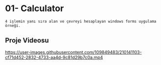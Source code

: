# 01- Calculator
    4 işlemin yanı sıra alan ve çevreyi hesaplayan windows forms uygulama örneği.
    
## Proje Videosu
https://user-images.githubusercontent.com/109849483/210141103-cf71d452-2832-4733-aa4d-9c81d29b7c0a.mp4
